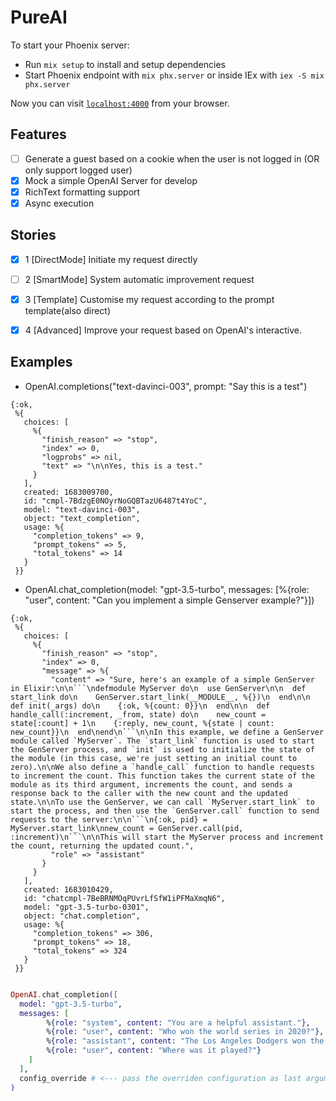 # PureAI

To start your Phoenix server:

  * Run `mix setup` to install and setup dependencies
  * Start Phoenix endpoint with `mix phx.server` or inside IEx with `iex -S mix phx.server`

Now you can visit [`localhost:4000`](http://localhost:4000) from your browser.

## Features

  - [ ] Generate a guest based on a cookie when the user is not logged in (OR only support logged user)
  - [x] Mock a simple OpenAI Server for develop
  - [x] RichText formatting support
  - [x] Async execution

## Stories

  - [x] 1 [DirectMode] Initiate my request directly
  - [ ] 2 [SmartMode] System automatic improvement request
  - [x] 3 [Template] Customise my request according to the prompt template(also direct)
  - [x] 4 [Advanced] Improve your request based on OpenAI's interactive.


## Examples

* OpenAI.completions("text-davinci-003", prompt: "Say this is a test")

```shell
{:ok,
 %{
   choices: [
     %{
       "finish_reason" => "stop",
       "index" => 0,
       "logprobs" => nil,
       "text" => "\n\nYes, this is a test."
     }
   ],
   created: 1683009700,
   id: "cmpl-7BdzgE0NOyrNoGQBTazU6487t4YoC",
   model: "text-davinci-003",
   object: "text_completion",
   usage: %{
     "completion_tokens" => 9,
     "prompt_tokens" => 5,
     "total_tokens" => 14
   }
 }}
```

* OpenAI.chat_completion(model: "gpt-3.5-turbo", messages: [%{role: "user", content: "Can you implement a simple Genserver example?"}])

```shell
{:ok,
 %{
   choices: [
     %{
       "finish_reason" => "stop",
       "index" => 0,
       "message" => %{
         "content" => "Sure, here's an example of a simple GenServer in Elixir:\n\n```\ndefmodule MyServer do\n  use GenServer\n\n  def start_link do\n    GenServer.start_link(__MODULE__, %{})\n  end\n\n  def init(_args) do\n    {:ok, %{count: 0}}\n  end\n\n  def handle_call(:increment, _from, state) do\n    new_count = state[:count] + 1\n    {:reply, new_count, %{state | count: new_count}}\n  end\nend\n```\n\nIn this example, we define a GenServer module called `MyServer`. The `start_link` function is used to start the GenServer process, and `init` is used to initialize the state of the module (in this case, we're just setting an initial count to zero).\n\nWe also define a `handle_call` function to handle requests to increment the count. This function takes the current state of the module as its third argument, increments the count, and sends a response back to the caller with the new count and the updated state.\n\nTo use the GenServer, we can call `MyServer.start_link` to start the process, and then use the `GenServer.call` function to send requests to the server:\n\n```\n{:ok, pid} = MyServer.start_link\nnew_count = GenServer.call(pid, :increment)\n```\n\nThis will start the MyServer process and increment the count, returning the updated count.",
         "role" => "assistant"
       }
     }
   ],
   created: 1683010429,
   id: "chatcmpl-7BeBRNMOqPUvrLfSfW1iPFMaXmqN6",
   model: "gpt-3.5-turbo-0301",
   object: "chat.completion",
   usage: %{
     "completion_tokens" => 306,
     "prompt_tokens" => 18,
     "total_tokens" => 324
   }
 }}
```

```elixir

OpenAI.chat_completion([
  model: "gpt-3.5-turbo",
  messages: [
        %{role: "system", content: "You are a helpful assistant."},
        %{role: "user", content: "Who won the world series in 2020?"},
        %{role: "assistant", content: "The Los Angeles Dodgers won the World Series in 2020."},
        %{role: "user", content: "Where was it played?"}
    ]
  ],
  config_override # <--- pass the overriden configuration as last argument of the function
)

```
